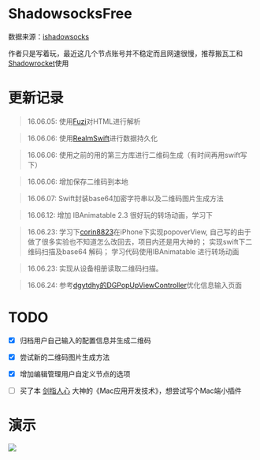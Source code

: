 # ShadowsocksFree
数据来源：[ishadowsocks](http://www.ishadowsocks.net/)

作者只是写着玩，最近这几个节点账号并不稳定而且网速很慢，推荐搬瓦工和[Shadowrocket](https://itunes.apple.com/cn/app/shadowrocket/id932747118?mt=8)使用

# 更新记录
> 16.06.05: 使用[Fuzi](https://github.com/cezheng/Fuzi)对HTML进行解析

> 16.06.06: 使用[RealmSwift](https://github.com/realm/realm-cocoa)进行数据持久化

> 16.06.06: 使用之前的用的第三方库进行二维码生成（有时间再用swift写下）

> 16.06.06: 增加保存二维码到本地

> 16.06.07: Swift封装base64加密字符串以及二维码图片生成方法

> 16.06.12: 增加 IBAnimatable 2.3 很好玩的转场动画，学习下

> 16.06.23: 学习下[corin8823](https://github.com/corin8823/Popover)在iPhone下实现popoverView, 自己写的由于做了很多实验也不知道怎么改回去，项目内还是用大神的；
           实现swift下二维码扫描及base64 解码；
           学习代码使用IBAnimatable 进行转场动画

> 16.06.23: 实现从设备相册读取二维码扫描。

> 16.06.24: 参考[dgytdhy的DGPopUpViewController](https://github.com/dgytdhy/DGPopUpViewController)优化信息输入页面

# TODO
- [x] 归档用户自己输入的配置信息并生成二维码

- [x] 尝试新的二维码图片生成方法

- [x] 增加编辑管理用户自定义节点的选项

- [ ] 买了本 [剑指人心](http://weibo.com/u/1787521145?refer_flag=1005055010_&is_all=1) 大神的《Mac应用开发技术》，想尝试写个Mac端小插件

# 演示
![](https://github.com/ChengLuffy/ShadowsocksFree/blob/master/demo.gif)
